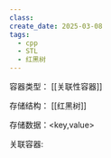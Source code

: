 ```yaml
---
class: 
create_date: 2025-03-08
tags:
  - cpp
  - STL
  - 红黑树
---
```


容器类型： [[关联性容器]]

存储结构： [[红黑树]]

存储数据：<key,value>

关联容器: 
